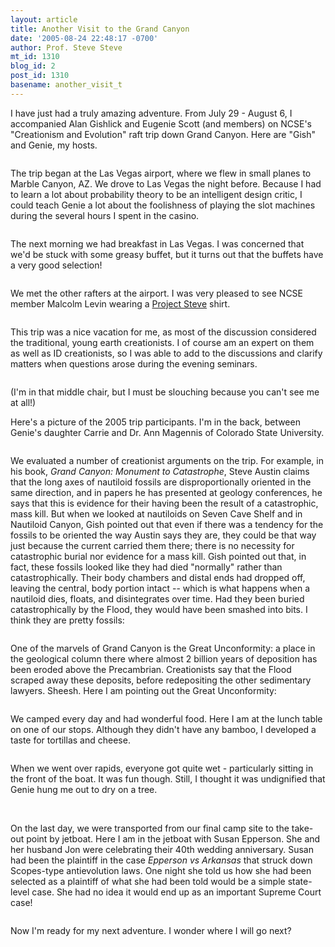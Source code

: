 ```yaml
---
layout: article
title: Another Visit to the Grand Canyon
date: '2005-08-24 22:48:17 -0700'
author: Prof. Steve Steve
mt_id: 1310
blog_id: 2
post_id: 1310
basename: another_visit_t
---
```

I have just had a truly amazing adventure. From July 29 - August 6, I accompanied Alan Gishlick and Eugenie Scott (and members) on NCSE's "Creationism and Evolution" raft trip down Grand Canyon. Here are "Gish" and Genie, my hosts.

<img src="/uploads/2005/gishandgenie.jpg" alt="" />

The trip began at the Las Vegas airport, where we flew in small planes to Marble Canyon, AZ. We drove to Las Vegas the night before. Because I had to learn a lot about probability theory to be an intelligent design critic, I could teach Genie a lot about the foolishness of playing the slot machines during the several hours I spent in the casino.

<img src="/uploads/2005/slots.jpg" alt="" style="" />

The next morning we had breakfast in Las Vegas. I was concerned that we'd be stuck with some greasy buffet, but it turns out that the buffets have a very good selection!

<img src="/uploads/2005/breakfast.jpg" alt="" />

We met the other rafters at the airport. I was very pleased to see NCSE member Malcolm Levin wearing a [Project Steve](http://www.ncseweb.org/article.asp?category=18) shirt.

<img src="/uploads/2005/malcolm.jpg" alt="" />

This trip was a nice vacation for me, as most of the discussion considered the traditional, young earth creationists. I of course am an expert on them as well as ID creationists, so I was able to add to the discussions and clarify matters when questions arose during the evening seminars.

<img src="/uploads/2005/seminar.jpg" alt="" style="" />

(I'm in that middle chair, but I must be slouching because you can't see me at all!)

Here's a picture of the 2005 trip participants. I'm in the back, between Genie's daughter Carrie and Dr. Ann Magennis of Colorado State University.

<img src="/uploads/2005/group.jpg" alt="" style="" />

We evaluated a number of creationist arguments on the trip. For example, in his book, _Grand Canyon: Monument to Catastrophe_, Steve Austin claims that the long axes of nautiloid fossils are disproportionally oriented in the same direction, and in papers he has presented at geology conferences, he says that this is evidence for their having been the result of a catastrophic, mass kill. But when we looked at nautiloids on Seven Cave Shelf and in Nautiloid Canyon, Gish pointed out that even if there was a tendency for the fossils to be oriented the way Austin says they are, they could be that way just because the current carried them there; there is no necessity for catastrophic burial nor evidence for a mass kill. Gish pointed out that, in fact, these fossils looked like they had died "normally" rather than catastrophically. Their body chambers and distal ends had dropped off, leaving the central, body portion intact -- which is what happens when a nautiloid dies, floats, and disintegrates over time. Had they been buried catastrophically by the Flood, they would have been smashed into bits. I think they are pretty fossils:

<img src="/uploads/2005/nautiloid.jpg" alt="" style="" />

One of the marvels of Grand Canyon is the Great Unconformity: a place in the geological column there where almost 2 billion years of deposition has been eroded above the Precambrian. Creationists say that the Flood scraped away these deposits, before redepositing the other sedimentary lawyers. Sheesh. Here I am pointing out the Great Unconformity:

<img src="/uploads/2005/gu.jpg" alt="" style="" />

We camped every day and had wonderful food. Here I am at the lunch table on one of our stops. Although they didn't have any bamboo, I developed a taste for tortillas and cheese.

<img src="/uploads/2005/lunch.jpg" alt="" style="" />

When we went over rapids, everyone got quite wet - particularly sitting in the front of the boat. It was fun though. Still, I thought it was undignified that Genie hung me out to dry on a tree.

<img src="/uploads/2005/rapids.jpg" alt="" style="" />

<img src="/uploads/2005/imflyingjack.jpg" alt="" style="" />

<img src="/uploads/2005/drying.jpg" alt="" style="" />

On the last day, we were transported from our final camp site to the take-out point by jetboat. Here I am in the jetboat with Susan Epperson. She and her husband Jon were celebrating their 40th wedding anniversary. Susan had been the plaintiff in the case _Epperson vs Arkansas_ that struck down Scopes-type antievolution laws. One night she told us how she had been selected as a plaintiff of what she had been told would be a simple state-level case. She had no idea it would end up as an important Supreme Court case!

<img src="/uploads/2005/susan.jpg" alt="" style="" />

Now I'm ready for my next adventure. I wonder where I will go next?
